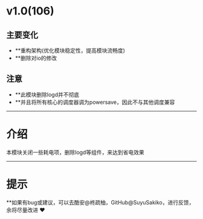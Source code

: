 # v1.0(106)

## 主要变化

- **重构架构(优化模块稳定性，提高模块流畅度)
- **删除对io的修改

## 注意

- **此模块删除logd并不彻底
- **并且将所有核心的调度器调为powersave，因此不与其他调度兼容

---

# 介绍

本模块关闭一些耗电项，删除logd等组件，来达到省电效果

---

# 提示

**如果有bug或建议，可以去酷安@柊疏柚，GitHub@SuyuSakiko，进行反馈，余将尽量改进 ❤️
